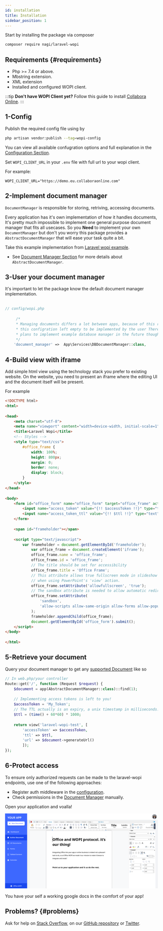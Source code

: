 ```yaml
---
id: installation
title: Installation
sidebar_position: 1
---
```


Start by installing the package via composer

```bash
composer require nagi/laravel-wopi
```

## Requirements {#requirements}

- Php >= 7.4 or above.
- Mbstring extension.
- XML extension
- Installed and configured WOPI client.

:::tip
**Don't have WOPI Client yet?** Follow this guide to install [Collabora Online](https://sdk.collaboraonline.com/docs/installation/CODE_Docker_image.html).
:::

## 1-Config

Publish the required config file using by

```bash
php artisan vendor:publish --tag=wopi-config
```

You can view all available confugration options and full explanation in the [Configuration Section](configuration.md).

Set `WOPI_CLIENT_URL` in your `.env` file with full url to your wopi client.

For example:

```env
WOPI_CLIENT_URL="https://demo.eu.collaboraonline.com"
```

## 2-Implement document manager

`DocumentManager` is responsible for storing, retriving, accessing documents.

Every application has it's own implementation of how it handles documents, It's pretty much impossible to implement one general purpose document manager that fits all usecases. So you **Need** to implement your own `DocumentManager` but don't you worry this package provides a `AbstractDocumentManager` that will ease your task quite a bit.

Take this example implementation from [Laravel wopi example](https://github.com/nagi1/wopi-host-example).

- See [Document Manager Section](document-manager#example-document-manager-implementation) for more details about `AbstractDocumentManager`.

## 3-User your document manager

It's important to let the package know the default document manager implementation.

```php

// config/wopi.php

     /*
     * Managing documents differs a lot between apps, because of this reason
     * this configration left empty to be implemented by the user There's
     * plans to implement example database manager in the future though.
     */
    'document_manager' =>  App\Services\DBDocumentManager::class,

```

## 4-Build view with iframe

Add simple html view using the technology stack you prefer to existing website. On the website, you need to present an iframe where the editing UI and the document itself will be present.

For example

```html
<!DOCTYPE html>
<html>

<head>
    <meta charset="utf-8">
    <meta name="viewport" content="width=device-width, initial-scale=1">
    <title>Laravel Wopi</title>
    <!-- Styles -->
    <style type="text/css">
        #office_frame {
            width: 100%;
            height: 800px;
            margin: 0;
            border: none;
            display: block;
        }
    </style>
</head>

<body>
    <form id="office_form" name="office_form" target="office_frame" action="{!! $url !!}" method="post">
        <input name="access_token" value="{!! $accessToken !!}" type="text" />
        <input name="access_token_ttl" value="{!! $ttl !!}" type="text" />
    </form>

    <span id="frameholder"></span>

    <script type="text/javascript">
        var frameholder = document.getElementById('frameholder');
            var office_frame = document.createElement('iframe');
            office_frame.name = 'office_frame';
            office_frame.id = 'office_frame';
            // The title should be set for accessibility
            office_frame.title = 'Office Frame';
            // This attribute allows true fullscreen mode in slideshow view
            // when using PowerPoint's 'view' action.
            office_frame.setAttribute('allowfullscreen', 'true');
            // The sandbox attribute is needed to allow automatic redirection to the O365 sign-in page in the business user flow
            office_frame.setAttribute(
                'sandbox',
                'allow-scripts allow-same-origin allow-forms allow-popups allow-top-navigation allow-popups-to-escape-sandbox allow-downloads allow-modals'
            );
            frameholder.appendChild(office_frame);
            document.getElementById('office_form').submit();
    </script>
</body>

</html>

```

## 5-Retrieve your document

Query your document manager to get any [supported Document](#) like so

```php
// In web.php/your controller
Route::get('/', function (Request $request) {
    $document = app(AbstractDocumentManager::class)::find(1);

    // Implementing access tokens is left to you!
    $accessToken = 'My_Token';
    // The TTL actually is an expiry, a unix timestamp in milliseconds.
    $ttl = (time() + 60*60) * 1000;

    return view('laravel-wopi-test', [
        'accessToken' => $accessToken,
        'ttl' => $ttl,
        'url' => $document->generateUrl()
        ]);
});

```

## 6-Protect access

To ensure only authorized requests can be made to the laravel-wopi endpoints, use one of the following approaches:

* Register auth middleware in the [configuration](configuration.md).
* Check permissions in the [Document Manager](document-manager.md) manually.

Open your application and voalla!

![Logo](/img/office_docx_app.png)

You have your self a working google docs in the comfort of your app!

## Problems? {#problems}

Ask for help on [Stack Overflow](https://stackoverflow.com/questions/tagged/laravel-wopi), on our [GitHub repository](https://github.com/nagi1/laravel-wopi) or [Twitter](https://twitter.com/nagiworks).
